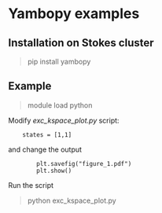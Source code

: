# Yambopy examples

## Installation on Stokes cluster

> pip install yambopy

## Example

> module load python

Modify *exc_kspace_plot.py* script:

```
    states = [1,1]
```

and change the output

```
        plt.savefig("figure_1.pdf")
        plt.show()
```

Run the script

> python exc_kspace_plot.py

